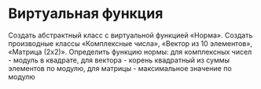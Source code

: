 # Виртуальная функция

Создать абстрактный класс с виртуальной функцией «Норма». Создать
производные классы «Комплексные числа», «Вектор из 10 элементов», «Матрица
(2х2)». Определить функцию нормы: для комплексных чисел - модуль в квадрате, для
вектора - корень квадратный из суммы элементов по модулю, для матрицы -
максимальное значение по модулю
